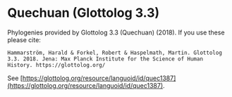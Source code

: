 # Quechuan (Glottolog 3.3)

Phylogenies provided by Glottolog 3.3 (Quechuan) (2018). If you use these please cite:

```
Hammarström, Harald & Forkel, Robert & Haspelmath, Martin. Glottolog 3.3. 2018. Jena: Max Planck Institute for the Science of Human History. https://glottolog.org/
```

See  [https://glottolog.org/resource/languoid/id/quec1387](https://glottolog.org/resource/languoid/id/quec1387).

